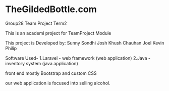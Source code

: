 # TheGildedBottle.com
Group28 Team Project Term2

This is an academi project for TeamProject Module

This project is Developed by:
Sunny Sondhi
Josh
Khush Chauhan
Joel
Kevin
Philip


Software Used-
1.Laravel - web framework (web application)
2.Java - inventory system (java application)

front end mostly Bootstrap and custom CSS

our web application is focused into selling alcohol.
